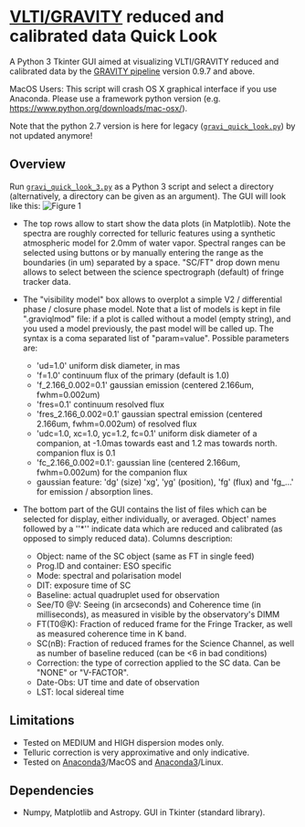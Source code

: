 # [VLTI/GRAVITY](https://www.eso.org/sci/facilities/paranal/instruments/gravity.html) reduced and calibrated data Quick Look

A Python 3 Tkinter GUI aimed at visualizing VLTI/GRAVITY reduced and calibrated data by the [GRAVITY pipeline](https://www.eso.org/sci/software/pipelines/gravity/gravity-pipe-recipes.html) version 0.9.7 and above.

MacOS Users: This script will crash OS X graphical interface if you use Anaconda. Please use a framework python version (e.g. https://www.python.org/downloads/mac-osx/).

Note that the python 2.7 version is here for legacy ([`gravi_quick_look.py`](gravi_quick_look.py)) by not updated anymore!

## Overview

Run [`gravi_quick_look_3.py`](gravi_quick_look_3.py) as a Python 3 script and select a directory (alternatively, a directory can be given as an argument). The GUI will look like this: ![Figure 1](graviql.png)

* The top rows allow to start show the data plots (in Matplotlib). Note the spectra are roughly corrected for telluric features using a synthetic atmospheric model for 2.0mm of water vapor. Spectral ranges can be selected using buttons or by manually entering the range as the boundaries (in um) separated by a space. "SC/FT" drop down menu allows to select between the science spectrograph (default) of fringe tracker data.

* The "visibility model" box allows to overplot a simple V2 / differential phase / closure phase model. Note that a list of models is kept in file ".graviqlmod" file: if a plot is called without a model (empty string), and you used a model previously, the past model will be called up. The syntax is a coma separated list of "param=value". Possible parameters are:
  - 'ud=1.0' uniform disk diameter, in mas
  - 'f=1.0' continuum flux of the primary (default is 1.0)
  - 'f_2.166_0.002=0.1' gaussian emission (centered 2.166um, fwhm=0.002um)
  - 'fres=0.1' continuum resolved flux
  - 'fres_2.166_0.002=0.1' gaussian spectral emission (centered 2.166um, fwhm=0.002um) of resolved flux
  - 'udc=1.0, xc=1.0, yc=1.2, fc=0.1' uniform disk diameter of a companion, at -1.0mas towards east and 1.2 mas towards north. companion flux is 0.1
  - 'fc_2.166_0.002=0.1': gaussian line (centered 2.166um, fwhm=0.002um) for the companion flux
  - gaussian feature: 'dg' (size) 'xg', 'yg' (position), 'fg' (flux) and 'fg_...' for emission / absorption lines.

* The bottom part of the GUI contains the list of files which can be selected for display, either individually, or averaged. Object' names followed by a ''\*'' indicate data which are reduced and calibrated (as opposed to simply reduced data). Columns description:
  - Object: name of the SC object (same as FT in single feed)
  - Prog.ID and container: ESO specific
  - Mode: spectral and polarisation model
  - DIT: exposure time of SC
  - Baseline: actual quadruplet used for observation
  - See/T0 @V: Seeing (in arcseconds) and Coherence time (in milliseconds), as measured in visible by the observatory's DIMM
  - FT(T0@K): Fraction of reduced frame for the Fringe Tracker, as well as measured coherence time in K band.
  - SC(nB): Fraction of reduced frames for the Science Channel, as well as number of baseline reduced (can be <6 in bad conditions)
  - Correction: the type of correction applied to the SC data. Can be "NONE" or "V-FACTOR".
  - Date-Obs: UT time and date of observation
  - LST: local sidereal time

## Limitations
* Tested on MEDIUM and HIGH dispersion modes only.
* Telluric correction is very approximative and only indicative.
* Tested on [Anaconda3](https://www.continuum.io/downloads)/MacOS and [Anaconda3](https://www.continuum.io/downloads)/Linux.

## Dependencies

* Numpy, Matplotlib and Astropy. GUI in Tkinter (standard library).
